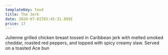 ```yaml
---
templateKey: food
title: The Jerk
date: 2020-07-01T03:45:31.899Z
price: 17
---
```


Julienne grilled chicken breast tossed in Caribbean jerk with melted smoked cheddar, roasted red peppers, and topped with spicy creamy slaw. Served on a toasted Ace bun
